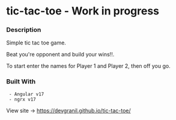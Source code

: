 # tic-tac-toe - Work in progress




### Description
Simple tic tac toe game.

Beat you're opponent and build your wins!!.

To start enter the names for Player 1 and Player 2, then off you go.




### Built With
     - Angular v17
     - ngrx v17


View site -> https://devgranil.github.io/tic-tac-toe/